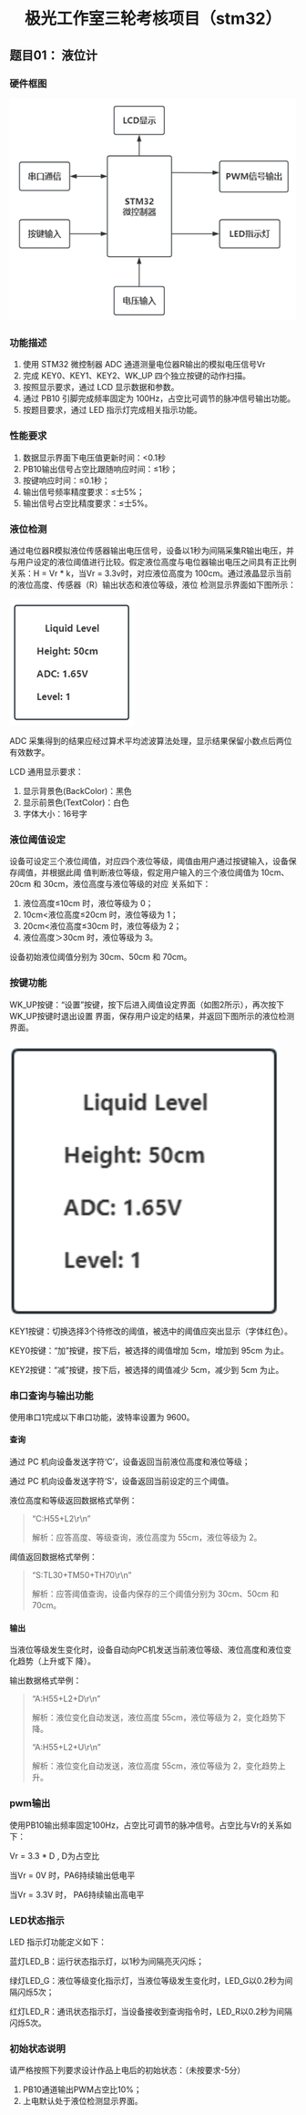 # <div align='center'>  极光工作室三轮考核项目（stm32） </div>

## 题目01： 液位计

### 硬件框图

![alt text](image.png)

### 功能描述

1. 使用 STM32 微控制器 ADC 通道测量电位器R输出的模拟电压信号Vr
2. 完成 KEY0、KEY1、KEY2、WK_UP 四个独立按键的动作扫描。
3. 按照显示要求，通过 LCD 显示数据和参数。
4. 通过 PB10 引脚完成频率固定为 100Hz，占空比可调节的脉冲信号输出功能。
5. 按题目要求，通过 LED 指示灯完成相关指示功能。

### 性能要求

1. 数据显示界面下电压值更新时间：<0.1秒
2. PB10输出信号占空比跟随响应时间：≤1秒；
3. 按键响应时间：≤0.1秒；
4. 输出信号频率精度要求：≤士5%；
5. 输出信号占空比精度要求：≤士5%。

### 液位检测

通过电位器R模拟液位传感器输出电压信号，设备以1秒为间隔采集R输出电压，并与用户设定的液位阈值进行比较。假定液位高度与电位器输出电压之间具有正比例关系：H = Vr * k，当Vr = 3.3v时，对应液位高度为 100cm。通过液晶显示当前的液位高度、传感器（R）输出状态和液位等级，液位
检测显示界面如下图所示：

![alt text](image-1.png)

ADC 采集得到的结果应经过算术平均滤波算法处理，显示结果保留小数点后两位有效数字。

LCD 通用显示要求：

1. 显示背景色(BackColor)：黑色
2. 显示前景色(TextColor)：白色
3. 字体大小：16号字

### 液位阈值设定

设备可设定三个液位阈值，对应四个液位等级，阈值由用户通过按键输入，设备保存阈值，并根据此阈
值判断液位等级，假定用户输入的三个液位阈值为 10cm、20cm 和 30cm，液位高度与液位等级的对应
关系如下：

1. 液位高度≤10cm 时，液位等级为 0；
2. 10cm<液位高度≤20cm 时，液位等级为 1；
3. 20cm<液位高度≤30cm 时，液位等级为 2；
4. 液位高度＞30cm 时，液位等级为 3。

设备初始液位阈值分别为 30cm、50cm 和 70cm。

### 按键功能

WK_UP按键：“设置”按键，按下后进入阈值设定界面（如图2所示），再次按下WK_UP按键时退出设置
界面，保存用户设定的结果，并返回下图所示的液位检测界面。

![alt text](image-2.png)

KEY1按键：切换选择3个待修改的阈值，被选中的阈值应突出显示（字体红色）。

KEY0按键：“加”按键，按下后，被选择的阈值增加 5cm，增加到 95cm 为止。

KEY2按键：“减”按键，按下后，被选择的阈值减少 5cm，减少到 5cm 为止。

### 串口查询与输出功能

使用串口1完成以下串口功能，波特率设置为 9600。

#### 查询

通过 PC 机向设备发送字符‘C’，设备返回当前液位高度和液位等级；

通过 PC 机向设备发送字符‘S’，设备返回当前设定的三个阈值。

液位高度和等级返回数据格式举例：

>“C:H55+L2\r\n”
>
>解析：应答高度、等级查询，液位高度为 55cm，液位等级为 2。

阈值返回数据格式举例：

>“S:TL30+TM50+TH70\r\n”
>
>解析：应答阈值查询，设备内保存的三个阈值分别为 30cm、50cm 和 70cm。

#### 输出

当液位等级发生变化时，设备自动向PC机发送当前液位等级、液位高度和液位变化趋势（上升或下
降）。

输出数据格式举例：

>“A:H55+L2+D\r\n”
>
>解析：液位变化自动发送，液位高度 55cm，液位等级为 2，变化趋势下降。
>
>“A:H55+L2+U\r\n”
>
>解析：液位变化自动发送，液位高度 55cm，液位等级为 2，变化趋势上升。

### pwm输出

使用PB10输出频率固定100Hz，占空比可调节的脉冲信号。占空比与Vr的关系如下：

Vr = 3.3 * D , D为占空比

当Vr = 0V 时，PA6持续输出低电平

当Vr = 3.3V 时， PA6持续输出高电平

### LED状态指示

LED 指示灯功能定义如下：

蓝灯LED_B：运行状态指示灯，以1秒为间隔亮灭闪烁；

绿灯LED_G：液位等级变化指示灯，当液位等级发生变化时，LED_G以0.2秒为间隔闪烁5次；

红灯LED_R：通讯状态指示灯，当设备接收到查询指令时，LED_R以0.2秒为间隔闪烁5次。

### 初始状态说明

请严格按照下列要求设计作品上电后的初始状态：（未按要求-5分）

1. PB10通道输出PWM占空比10%；
2. 上电默认处于液位检测显示界面。
